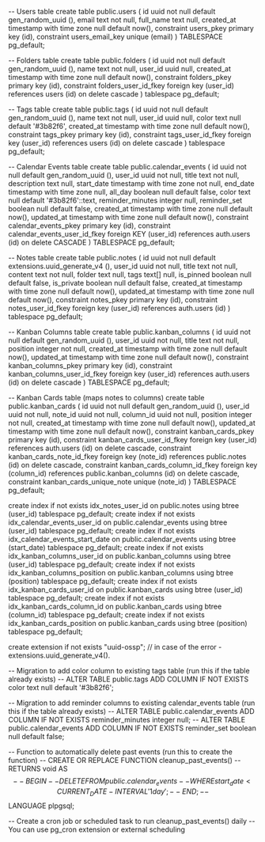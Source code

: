-- Users table
create table public.users (
  id uuid not null default gen_random_uuid (),
  email text not null,
  full_name text null,
  created_at timestamp with time zone null default now(),
  constraint users_pkey primary key (id),
  constraint users_email_key unique (email)
) TABLESPACE pg_default;

-- Folders table
create table public.folders (
  id uuid not null default gen_random_uuid (),
  name text not null,
  user_id uuid null,
  created_at timestamp with time zone null default now(),
  constraint folders_pkey primary key (id),
  constraint folders_user_id_fkey foreign key (user_id) references users (id) on delete cascade
) tablespace pg_default;

-- Tags table
create table public.tags (
  id uuid not null default gen_random_uuid (),
  name text not null,
  user_id uuid null,
  color text null default '#3b82f6',
  created_at timestamp with time zone null default now(),
  constraint tags_pkey primary key (id),
  constraint tags_user_id_fkey foreign key (user_id) references users (id) on delete cascade
) tablespace pg_default;

-- Calendar Events table
create table public.calendar_events (
  id uuid not null default gen_random_uuid (),
  user_id uuid not null,
  title text not null,
  description text null,
  start_date timestamp with time zone not null,
  end_date timestamp with time zone null,
  all_day boolean null default false,
  color text null default '#3b82f6'::text,
  reminder_minutes integer null,
  reminder_set boolean null default false,
  created_at timestamp with time zone null default now(),
  updated_at timestamp with time zone null default now(),
  constraint calendar_events_pkey primary key (id),
  constraint calendar_events_user_id_fkey foreign KEY (user_id) references auth.users (id) on delete CASCADE
) TABLESPACE pg_default;

-- Notes table
create table public.notes (
  id uuid not null default extensions.uuid_generate_v4 (),
  user_id uuid not null,
  title text not null,
  content text not null,
  folder text null,
  tags text[] null,
  is_pinned boolean null default false,
  is_private boolean null default false,
  created_at timestamp with time zone null default now(),
  updated_at timestamp with time zone null default now(),
  constraint notes_pkey primary key (id),
  constraint notes_user_id_fkey foreign key (user_id) references auth.users (id)
) tablespace pg_default;

-- Kanban Columns table
create table public.kanban_columns (
  id uuid not null default gen_random_uuid (),
  user_id uuid not null,
  title text not null,
  position integer not null,
  created_at timestamp with time zone null default now(),
  updated_at timestamp with time zone null default now(),
  constraint kanban_columns_pkey primary key (id),
  constraint kanban_columns_user_id_fkey foreign key (user_id) references auth.users (id) on delete cascade
) TABLESPACE pg_default;

-- Kanban Cards table (maps notes to columns)
create table public.kanban_cards (
  id uuid not null default gen_random_uuid (),
  user_id uuid not null,
  note_id uuid not null,
  column_id uuid not null,
  position integer not null,
  created_at timestamp with time zone null default now(),
  updated_at timestamp with time zone null default now(),
  constraint kanban_cards_pkey primary key (id),
  constraint kanban_cards_user_id_fkey foreign key (user_id) references auth.users (id) on delete cascade,
  constraint kanban_cards_note_id_fkey foreign key (note_id) references public.notes (id) on delete cascade,
  constraint kanban_cards_column_id_fkey foreign key (column_id) references public.kanban_columns (id) on delete cascade,
  constraint kanban_cards_unique_note unique (note_id)
) TABLESPACE pg_default;

create index if not exists idx_notes_user_id on public.notes using btree (user_id) tablespace pg_default;
create index if not exists idx_calendar_events_user_id on public.calendar_events using btree (user_id) tablespace pg_default;
create index if not exists idx_calendar_events_start_date on public.calendar_events using btree (start_date) tablespace pg_default;
create index if not exists idx_kanban_columns_user_id on public.kanban_columns using btree (user_id) tablespace pg_default;
create index if not exists idx_kanban_columns_position on public.kanban_columns using btree (position) tablespace pg_default;
create index if not exists idx_kanban_cards_user_id on public.kanban_cards using btree (user_id) tablespace pg_default;
create index if not exists idx_kanban_cards_column_id on public.kanban_cards using btree (column_id) tablespace pg_default;
create index if not exists idx_kanban_cards_position on public.kanban_cards using btree (position) tablespace pg_default;

create extension if not exists "uuid-ossp"; // in case of the error  - extensions.uuid_generate_v4().

-- Migration to add color column to existing tags table (run this if the table already exists)
-- ALTER TABLE public.tags ADD COLUMN IF NOT EXISTS color text null default '#3b82f6';

-- Migration to add reminder columns to existing calendar_events table (run this if the table already exists)
-- ALTER TABLE public.calendar_events ADD COLUMN IF NOT EXISTS reminder_minutes integer null;
-- ALTER TABLE public.calendar_events ADD COLUMN IF NOT EXISTS reminder_set boolean null default false;

-- Function to automatically delete past events (run this to create the function)
-- CREATE OR REPLACE FUNCTION cleanup_past_events()
-- RETURNS void AS $$
-- BEGIN
--   DELETE FROM public.calendar_events 
--   WHERE start_date < CURRENT_DATE - INTERVAL '1 day';
-- END;
-- $$ LANGUAGE plpgsql;

-- Create a cron job or scheduled task to run cleanup_past_events() daily
-- You can use pg_cron extension or external scheduling